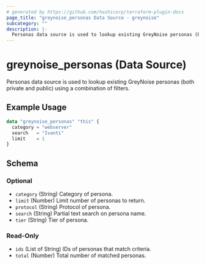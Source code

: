 ```yaml
---
# generated by https://github.com/hashicorp/terraform-plugin-docs
page_title: "greynoise_personas Data Source - greynoise"
subcategory: ""
description: |-
  Personas data source is used to lookup existing GreyNoise personas (both private and public) using a combination of filters.
---
```


# greynoise_personas (Data Source)

Personas data source is used to lookup existing GreyNoise personas (both private and public) using a combination of filters.

## Example Usage

```terraform
data "greynoise_personas" "this" {
  category = "webserver"
  search   = "Ivanti"
  limit    = 1
}
```

<!-- schema generated by tfplugindocs -->
## Schema

### Optional

- `category` (String) Category of persona.
- `limit` (Number) Limit number of personas to return.
- `protocol` (String) Protocol of persona.
- `search` (String) Partial text search on persona name.
- `tier` (String) Tier of persona.

### Read-Only

- `ids` (List of String) IDs of personas that match criteria.
- `total` (Number) Total number of matched personas.
